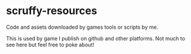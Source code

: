 # scruffy-resources
Code and assets downloaded by games tools or scripts by me.



This is used by game I publish on github and other platforms. Not much to see here but feel free to poke about!
